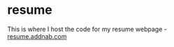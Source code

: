 # resume

This is where I host the code for my resume webpage - [resume.addnab.com](resume.addnab.com)

